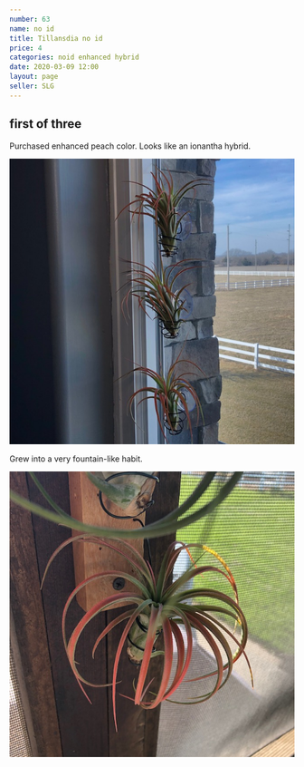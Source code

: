 ```yaml
---
number: 63
name: no id
title: Tillansdia no id
price: 4
categories: noid enhanced hybrid
date: 2020-03-09 12:00
layout: page
seller: SLG
---
```

## first of three

Purchased enhanced peach color. Looks like an ionantha hybrid.

!["Tillandsia no id"](/i/IMG_6013.jpeg "Tillandsia no id")

Grew into a very fountain-like habit.

!["Tillandsia no id"](/i/IMG_6092.jpeg "Tillandsia no id")
